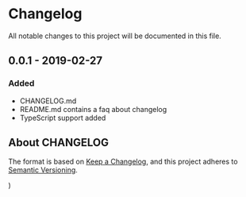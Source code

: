 # Changelog
All notable changes to this project will be documented in this file.

## 0.0.1 - 2019-02-27
### Added
- CHANGELOG.md 
- README.md contains a faq about changelog
- TypeScript support added


## About CHANGELOG
The format is based on [Keep a Changelog](https://keepachangelog.com/en/1.0.0/),
and this project adheres to [Semantic Versioning](https://semver.org/spec/v2.0.0.html).









)